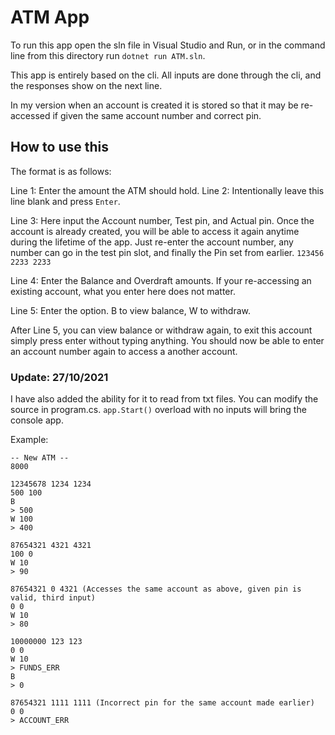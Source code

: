 # ATM App

To run this app open the sln file in Visual Studio and Run, or in the command line from this directory run `dotnet run ATM.sln`.

This app is entirely based on the cli. All inputs are done through the cli, and the responses show on the next line.

In my version when an account is created it is stored so that it may be re-accessed if given the same account number and correct pin.

## How to use this

The format is as follows:

Line 1: Enter the amount the ATM should hold.
Line 2: Intentionally leave this line blank and press `Enter`.

Line 3: Here input the Account number, Test pin, and Actual pin. Once the account is already created, you will be able to access it again anytime during the lifetime of the app. Just re-enter the account number, any number can go in the test pin slot, and finally the Pin set from earlier.
`123456 2233 2233`

Line 4: Enter the Balance and Overdraft amounts. If your re-accessing an existing account, what you enter here does not matter.

Line 5: Enter the option. B to view balance, W to withdraw.

After Line 5, you can view balance or withdraw again, to exit this account simply press enter without typing anything. You should now be able to enter an account number again to access a another account.

### Update: 27/10/2021
I have also added the ability for it to read from txt files. You can modify the source in program.cs. `app.Start()` overload with no inputs will bring the console app.

Example:

```
-- New ATM --
8000

12345678 1234 1234
500 100
B
> 500
W 100
> 400

87654321 4321 4321
100 0
W 10
> 90

87654321 0 4321 (Accesses the same account as above, given pin is valid, third input)
0 0
W 10
> 80

10000000 123 123
0 0
W 10
> FUNDS_ERR
B
> 0

87654321 1111 1111 (Incorrect pin for the same account made earlier)
0 0
> ACCOUNT_ERR
```
